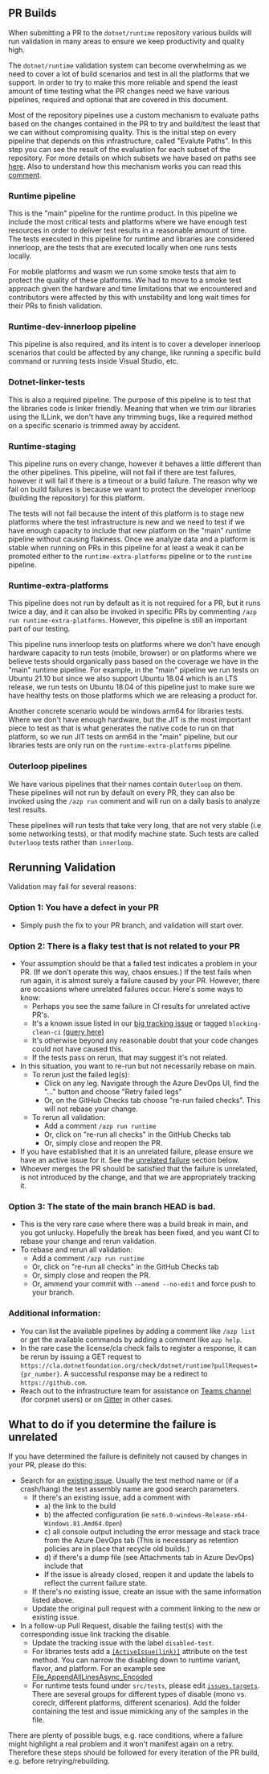 ## PR Builds
When submitting a PR to the `dotnet/runtime` repository various builds will run validation in many areas to ensure we keep productivity and quality high.

The `dotnet/runtime` validation system can become overwhelming as we need to cover a lot of build scenarios and test in all the platforms that we support. In order to try to make this more reliable and spend the least amount of time testing what the PR changes need we have various pipelines, required and optional that are covered in this document.

Most of the repository pipelines use a custom mechanism to evaluate paths based on the changes contained in the PR to try and build/test the least that we can without compromising quality. This is the initial step on every pipeline that depends on this infrastructure, called "Evalute Paths". In this step you can see the result of the evaluation for each subset of the repository. For more details on which subsets we have based on paths see [here](https://github.com/dotnet/runtime/blob/513fe2863ad5ec6dc453d223d4b60f787a0ffa78/eng/pipelines/common/evaluate-default-paths.yml). Also to understand how this mechanism works you can read this [comment](https://github.com/dotnet/runtime/blob/513fe2863ad5ec6dc453d223d4b60f787a0ffa78/eng/pipelines/evaluate-changed-paths.sh#L3-L12).

### Runtime pipeline
This is the "main" pipeline for the runtime product. In this pipeline we include the most critical tests and platforms where we have enough test resources in order to deliver test results in a reasonable amount of time. The tests executed in this pipeline for runtime and libraries are considered innerloop, are the tests that are executed locally when one runs tests locally.

For mobile platforms and wasm we run some smoke tests that aim to protect the quality of these platforms. We had to move to a smoke test approach given the hardware and time limitations that we encountered and contributors were affected by this with unstability and long wait times for their PRs to finish validation.

### Runtime-dev-innerloop pipeline
This pipeline is also required, and its intent is to cover a developer innerloop scenarios that could be affected by any change, like running a specific build command or running tests inside Visual Studio, etc.

### Dotnet-linker-tests
This is also a required pipeline. The purpose of this pipeline is to test that the libraries code is linker friendly. Meaning that when we trim our libraries using the ILLink, we don't have any trimming bugs, like a required method on a specific scenario is trimmed away by accident.

### Runtime-staging
This pipeline runs on every change, however it behaves a little different than the other pipelines. This pipeline, will not fail if there are test failures, however it will fail if there is a timeout or a build failure. The reason why we fail on build failures is because we want to protect the developer innerloop (building the repository) for this platform.

The tests will not fail because the intent of this platform is to stage new platforms where the test infrastructure is new and we need to test if we have enough capacity to include that new platform on the "main" runtime pipeline without causing flakiness. Once we analyze data and a platform is stable when running on PRs in this pipeline for at least a weak it can be promoted either to the `runtime-extra-platforms` pipeline or to the `runtime` pipeline.

### Runtime-extra-platforms
This pipeline does not run by default as it is not required for a PR, but it runs twice a day, and it can also be invoked in specific PRs by commenting `/azp run runtime-extra-platforms`. However, this pipeline is still an important part of our testing.

This pipeline runs innerloop tests on platforms where we don't have enough hardware capacity to run tests (mobile, browser) or on platforms where we believe tests should organically pass based on the coverage we have in the "main" runtime pipeline. For example, in the "main" pipeline we run tests on Ubuntu 21.10 but since we also support Ubuntu 18.04 which is an LTS release, we run tests on Ubuntu 18.04 of this pipeline just to make sure we have healthy tests on those platforms which we are releasing a product for.

Another concrete scenario would be windows arm64 for libraries tests. Where we don't have enough hardware, but the JIT is the most important piece to test as that is what generates the native code to run on that platform, so we run JIT tests on arm64 in the "main" pipeline, but our libraries tests are only run on the `runtime-extra-platforms` pipeline.

### Outerloop pipelines
We have various pipelines that their names contain `Outerloop` on them. These pipelines will not run by default on every PR, they can also be invoked using the `/azp run` comment and will run on a daily basis to analyze test results.

These pipelines will run tests that take very long, that are not very stable (i.e some networking tests), or that modify machine state. Such tests are called `Outerloop` tests rather than `innerloop`.

## Rerunning Validation

Validation may fail for several reasons:

### Option 1: You have a defect in your PR

* Simply push the fix to your PR branch, and validation will start over.

### Option 2: There is a flaky test that is not related to your PR

* Your assumption should be that a failed test indicates a problem in your PR. (If we don't operate this way, chaos ensues.) If the test fails when run again, it is almost surely a failure caused by your PR. However, there are occasions where unrelated failures occur. Here's some ways to know:
  * Perhaps you see the same failure in CI results for unrelated active PR's.
  * It's a known issue listed in our [big tracking issue](https://github.com/dotnet/runtime/issues/702) or tagged `blocking-clean-ci` [(query here)](https://github.com/dotnet/runtime/issues?utf8=%E2%9C%93&q=is%3Aissue+is%3Aopen+label%3Ablocking-clean-ci+)
  * It's otherwise beyond any reasonable doubt that your code changes could not have caused this.
  * If the tests pass on rerun, that may suggest it's not related.
* In this situation, you want to re-run but not necessarily rebase on main.
  * To rerun just the failed leg(s):
    * Click on any leg. Navigate through the Azure DevOps UI, find the "..." button and choose "Retry failed legs"
    * Or, on the GitHub Checks tab choose "re-run failed checks". This will not rebase your change.
  * To rerun all validation:
    * Add a comment `/azp run runtime`
    * Or, click on "re-run all checks" in the GitHub Checks tab
    * Or, simply close and reopen the PR.
* If you have established that it is an unrelated failure, please ensure we have an active issue for it. See the [unrelated failure](#what-to-do-if-you-determine-the-failure-is-unrelated) section below.
* Whoever merges the PR should be satisfied that the failure is unrelated, is not introduced by the change, and that we are appropriately tracking it.

### Option 3: The state of the main branch HEAD is bad.

* This is the very rare case where there was a build break in main, and you got unlucky. Hopefully the break has been fixed, and you want CI to rebase your change and rerun validation.
* To rebase and rerun all validation:
  * Add a comment `/azp run runtime`
  * Or, click on "re-run all checks" in the GitHub Checks tab
  * Or, simply close and reopen the PR.
  * Or, ammend your commit with `--amend --no-edit` and force push to your branch.

### Additional information:
  * You can list the available pipelines by adding a comment like `/azp list` or get the available commands by adding a comment like `azp help`.
  * In the rare case the license/cla check fails to register a response, it can be rerun by issuing a GET request to `https://cla.dotnetfoundation.org/check/dotnet/runtime?pullRequest={pr_number}`. A successful response may be a redirect to `https://github.com`.
  * Reach out to the infrastructure team for assistance on [Teams channel](https://teams.microsoft.com/l/channel/19%3ab27b36ecd10a46398da76b02f0411de7%40thread.skype/Infrastructure?groupId=014ca51d-be57-47fa-9628-a15efcc3c376&tenantId=72f988bf-86f1-41af-91ab-2d7cd011db47) (for corpnet users) or on [Gitter](https://gitter.im/dotnet/community) in other cases.

## What to do if you determine the failure is unrelated

If you have determined the failure is definitely not caused by changes in your PR, please do this:

* Search for an [existing issue](https://github.com/dotnet/runtime/issues). Usually the test method name or (if a crash/hang) the test assembly name are good search parameters.
  * If there's an existing issue, add a comment with
    * a) the link to the build
    * b) the affected configuration (ie `net6.0-windows-Release-x64-Windows.81.Amd64.Open`)
    * c) all console output including the error message and stack trace from the Azure DevOps tab (This is necessary as retention policies are in place that recycle old builds.)
    * d) if there's a dump file (see Attachments tab in Azure DevOps) include that
    * If the issue is already closed, reopen it and update the labels to reflect the current failure state.
  * If there's no existing issue, create an issue with the same information listed above.
  * Update the original pull request with a comment linking to the new or existing issue.
* In a follow-up Pull Request, disable the failing test(s) with the corresponding issue link tracking the disable.
  * Update the tracking issue with the label `disabled-test`.
  * For libraries tests add a [`[ActiveIssue(link)]`](https://github.com/dotnet/arcade/blob/master/src/Microsoft.DotNet.XUnitExtensions/src/Attributes/ActiveIssueAttribute.cs) attribute on the test method. You can narrow the disabling down to runtime variant, flavor, and platform. For an example see [File_AppendAllLinesAsync_Encoded](https://github.com/dotnet/runtime/blob/cf49643711ad8aa4685a8054286c1348cef6e1d8/src/libraries/System.IO.FileSystem/tests/File/AppendAsync.cs#L74)
  * For runtime tests found under `src/tests`, please edit [`issues.targets`](https://github.com/dotnet/runtime/blob/main/src/tests/issues.targets). There are several groups for different types of disable (mono vs. coreclr, different platforms, different scenarios). Add the folder containing the test and issue mimicking any of the samples in the file.

There are plenty of possible bugs, e.g. race conditions, where a failure might highlight a real problem and it won't manifest again on a retry. Therefore these steps should be followed for every iteration of the PR build, e.g. before retrying/rebuilding.
